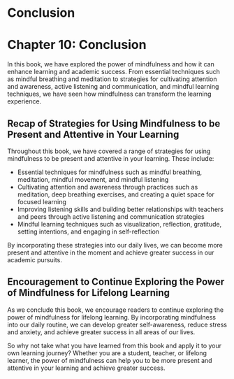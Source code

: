 # Conclusion

Chapter 10: Conclusion
======================

In this book, we have explored the power of mindfulness and how it can enhance learning and academic success. From essential techniques such as mindful breathing and meditation to strategies for cultivating attention and awareness, active listening and communication, and mindful learning techniques, we have seen how mindfulness can transform the learning experience.

Recap of Strategies for Using Mindfulness to be Present and Attentive in Your Learning
--------------------------------------------------------------------------------------

Throughout this book, we have covered a range of strategies for using mindfulness to be present and attentive in your learning. These include:

* Essential techniques for mindfulness such as mindful breathing, meditation, mindful movement, and mindful listening
* Cultivating attention and awareness through practices such as meditation, deep breathing exercises, and creating a quiet space for focused learning
* Improving listening skills and building better relationships with teachers and peers through active listening and communication strategies
* Mindful learning techniques such as visualization, reflection, gratitude, setting intentions, and engaging in self-reflection

By incorporating these strategies into our daily lives, we can become more present and attentive in the moment and achieve greater success in our academic pursuits.

Encouragement to Continue Exploring the Power of Mindfulness for Lifelong Learning
----------------------------------------------------------------------------------

As we conclude this book, we encourage readers to continue exploring the power of mindfulness for lifelong learning. By incorporating mindfulness into our daily routine, we can develop greater self-awareness, reduce stress and anxiety, and achieve greater success in all areas of our lives.

So why not take what you have learned from this book and apply it to your own learning journey? Whether you are a student, teacher, or lifelong learner, the power of mindfulness can help you to be more present and attentive in your learning and achieve greater success.